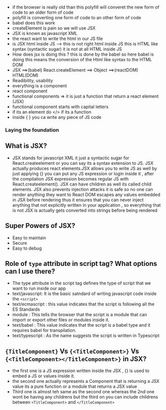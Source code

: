 - if the browser is really old than this polyfill will converet the new form of code to an older form of code
- polyfill is converting one form of code to an other form of code 
- babel does this work
- createElement is pain so we will use JSX
- JSX is known as javascript XML
- the react want to write the html in our JS file
- is JSX html inside JS --> this is not right html inside JS this is HTML like syntax (syntactic sugar) it is not at all HTML inside JS
- How does jsx is doing this ? this is done by the babel so here babel is doing this means the conversion of the Html like syntax to the HTML DOM
- JSX ==>(babel) React.createElement ==> Object ==>(reactDOM) HTML(DOM)
- Readibility, usability
- everything is a component 
- react component 
- functional components => it is just a function that return a react element (JSX)
- functional component starts with capital letters
- if its an element do </> if its a function 
- inside { } you ca write any piece of JS code
### Laying the foundation

## What is JSX?

- JSX stands for javascript XML it just a syntactic sugar for React.createelement or you can say its a syntax extension to JS. JSX actually produces react elements.JSX allows you to write JS as well by just applying {} you can put any JS expression or login inside it , after the compilation JSX expression becomes regular JS with React.createelement(). JSX can have children as well its called child elements. JSX also prevents injection attacks it is safe so no one can render anything they want to React DOM escapes any values embedded in JSX before rendering thus it ensures that you can never inject anything that not explicitly written in your application , so everything that is not JSX is actually gets converted into strings before being rendered

## Super Powers of JSX?

- Easy to maintain
- Secure
- Easy to debug

## Role of `type` attribute in script tag? What options can I use there?
- The type attribute in the script tag defines the type of script that we want to run inside our app 
- text/javascript: It is the basic satndard of writing javascript code inside the `<script>`
- text/ecmascript : this value indicates that the script is following all the ES Standards
- module : This tells the browser that the script is a module that can import or export other files or modules inside it.
- text/babel : This value indicates that the script is a babel type and it requires babel for transpilation.
- text/typescript : As the name suggests the script is written in Typescript

## `{TitleComponent}` Vs `{<TitleComponent>}` Vs `{<TitleComponent></TitleComponent>}` in JSX?
- the first one is a JS expression written inside the JSX , {} is used to embed a JS or values inside it.
- the second one actually represents a Component that is returning a JSX value its a pure function or a module that returns a JSX value 
- Third one is almost teh same as the second one whereas the 2nd one wont be having any childrens but the third on you can include childrens between `<TitleComponent>` and `</TitleComponent>`


